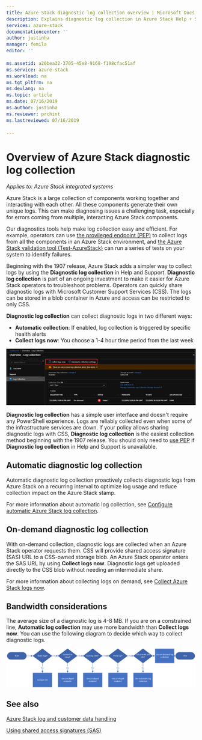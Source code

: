 ```yaml
---
title: Azure Stack diagnostic log collection overview | Microsoft Docs
description: Explains diagnostic log collection in Azure Stack Help + Support, including on-demand and automatic log collection.
services: azure-stack
documentationcenter: ''
author: justinha
manager: femila
editor: ''

ms.assetid: a20bea32-3705-45e8-9168-f198cfac51af
ms.service: azure-stack
ms.workload: na
ms.tgt_pltfrm: na
ms.devlang: na
ms.topic: article
ms.date: 07/16/2019
ms.author: justinha
ms.reviewer: prchint
ms.lastreviewed: 07/16/2019

---
```

# Overview of Azure Stack diagnostic log collection 

*Applies to: Azure Stack integrated systems*

Azure Stack is a large collection of components working together and interacting with each other. All these components generate their own unique logs. This can make diagnosing issues a challenging task, especially for errors coming from multiple, interacting Azure Stack components.

Our diagnostics tools help make log collection easy and efficient. For example, operators can use [the provileged endpoint (PEP)](azure-stack-configure-on-demand-log-collection.md#using-pep) to collect logs from all the components in an Azure Stack environment, and [the Azure Stack validation tool (Test-AzureStack)](azure-stack-diagnostic-test.md) can run a series of tests on your system to identify failures. 

Beginning with the 1907 release, Azure Stack adds a simpler way to collect logs by using the **Diagnostic log collection** in Help and Support. 
**Diagnostic log collection** is part of an ongoing investment to make it easier for Azure Stack operators to troubleshoot problems. 
Operators can quickly share diagnostic logs with Microsoft Customer Support Services (CSS). 
The logs can be stored in a blob container in Azure and access can be restricted to only CSS.   
   
**Diagnostic log collection** can collect diagnostic logs in two different ways:

- **Automatic collection**: If enabled, log collection is triggered by specific health alerts 
- **Collect logs now**: You choose a 1-4 hour time period from the last week

![Screenshot of diagnostic log collection options](media/azure-stack-automatic-log-collection/azure-stack-log-collection-overview.png)

**Diagnostic log collection** has a simple user interface and doesn't require any PowerShell experience. 
Logs are reliably collected even when some of the infrastructure services are down.
If your policy allows sharing diagnostic logs with CSS, **Diagnostic log collection** is the easiest collection method beginning with the 1907 release. 
You should only need to [use PEP](azure-stack-diagnostics.md) if **Diagnostic log collection** in Help and Support is unavailable.

## Automatic diagnostic log collection 

Automatic diagnostic log collection proactively collects diagnostic logs from Azure Stack on a recurring interval to optimize log usage and reduce collection impact on the Azure Stack stamp.

For more information about automatic log collection, see [Configure automatic Azure Stack log collection](azure-stack-configure-automatic-log-collection.md).

## On-demand diagnostic log collection

With on-demand collection, diagnostic logs are collected when an Azure Stack operator requests them. 
CSS will provide shared access signature (SAS) URL to a CSS-owned storage blob. 
An Azure Stack operator enters the SAS URL by using **Collect logs now**. 
Diagnostic logs get uploaded directly to the CSS blob without needing an intermediate share. 

For more information about collecting logs on demand, see [Collect Azure Stack logs now](azure-stack-configure-on-demand-log-collection.md).

## Bandwidth considerations

The average size of a diagnostic log is 4-8 MB. If you are on a constrained line, **Automatic log collection** may use more bandwidth than **Collect logs now**. You can use the following diagram to decide which way to collect diagnostic logs.

![Screenshot of diagnostic log collection options](media/azure-stack-automatic-log-collection/azure-stack-diagnostic-log-decision-tree.png)

## See also

[Azure Stack log and customer data handling](https://docs.microsoft.com/azure-stack/operator/azure-stack-data-collection)

[Using shared access signatures (SAS)](https://docs.microsoft.com/azure/storage/common/storage-dotnet-shared-access-signature-part-1)


